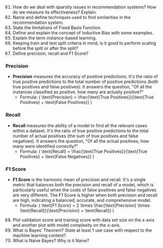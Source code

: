 61. How do we deal with sparsity issues in recommendation systems? How do we measure its effectiveness? Explain. 
62. Name and define techniques used to find similarities in the recommendation system. 
63. State the limitations of Fixed Basis Function.
64. Define and explain the concept of Inductive Bias with some examples.
65. Explain the term instance-based learning.
66. Keeping train and test split criteria in mind, is it good to perform scaling before the split or after the split? 
67. Define precision, recall and F1 Score?

### Precision
- **Precision** measures the accuracy of positive predictions. It's the ratio of true positive predictions to the total number of positive predictions (both true positives and false positives). It answers the question, "Of all the instances classified as positive, how many are actually positive?"
  - Formula: \( \text{Precision} = \frac{\text{True Positives}}{\text{True Positives} + \text{False Positives}} \)

### Recall
- **Recall** measures the ability of a model to find all the relevant cases within a dataset. It's the ratio of true positive predictions to the total number of actual positives (the sum of true positives and false negatives). It answers the question, "Of all the actual positives, how many were identified correctly?"
  - Formula: \( \text{Recall} = \frac{\text{True Positives}}{\text{True Positives} + \text{False Negatives}} \)

### F1 Score
- **F1 Score** is the harmonic mean of precision and recall. It's a single metric that balances both the precision and recall of a model, which is particularly useful when the costs of false positives and false negatives are very different. The F1 Score is higher when both precision and recall are high, indicating a balanced, accurate, and comprehensive model.
  - Formula: \( \text{F1 Score} = 2 \times \frac{\text{Precision} \times \text{Recall}}{\text{Precision} + \text{Recall}} \)


68. Plot validation score and training score with data set size on the x-axis and another plot with model complexity on the x-axis.
69. What is Bayes’ Theorem? State at least 1 use case with respect to the machine learning context?
70. What is Naive Bayes? Why is it Naive?